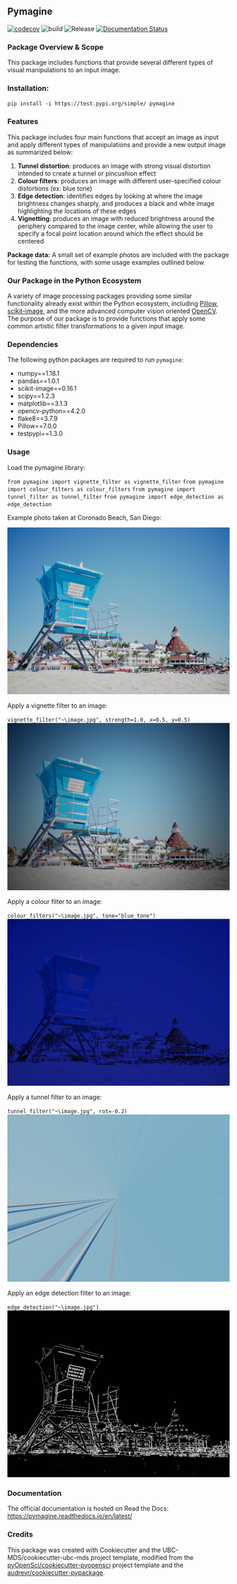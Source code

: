 ## Pymagine 


[![codecov](https://codecov.io/gh/UBC-MDS/pymagine/branch/master/graph/badge.svg)](https://codecov.io/gh/UBC-MDS/pymagine) 
![build](https://github.com/UBC-MDS/pymagine/workflows/build/badge.svg?branch=master)
![Release](https://github.com/UBC-MDS/pymagine/workflows/Release/badge.svg?branch=master)
[![Documentation Status](https://readthedocs.org/projects/pymagine/badge/?version=latest)](https://pymagine.readthedocs.io/en/latest/?badge=latest)

### Package Overview & Scope

This package includes functions that provide several different types of visual manipulations to an input image.

### Installation:

```
pip install -i https://test.pypi.org/simple/ pymagine
```

### Features

This package includes four main functions that accept an image as input and apply different types of manipulations and provide a new output image as summarized below:

1. **Tunnel distortion**: produces an image with strong visual distortion intended to create a tunnel or pincushion effect
2. **Colour filters**: produces an image with different user-specified colour distortions (ex: blue tone)
3. **Edge detection**: identifies edges by looking at where the image brightness changes sharply, and produces a black and white image highlighting the locations of these edges
4. **Vignetting**: produces an image with reduced brightness around the periphery compared to the image center, while allowing the user to specify a focal point location around which the effect should be centered

**Package data:** A small set of example photos are included with the package for testing the functions, with some usage examples outlined below.

### Our Package in the Python Ecosystem

A variety of image processing packages providing some similar functionality already exist within the Python ecosystem, including [Pillow](https://github.com/python-pillow/Pillow), [scikit-image](https://github.com/scikit-image/scikit-image), and the more advanced computer vision oriented [OpenCV](https://github.com/opencv/opencv). The purpose of our package is to provide functions that apply some common artistic filter transformations to a given input image.



### Dependencies

The following python packages are required to run `pymagine`:
* numpy==1.18.1
* pandas==1.0.1
* scikit-image==0.16.1
* scipy==1.2.3
* matplotlib==3.1.3
* opencv-python==4.2.0
* flake8==3.7.9
* Pillow==7.0.0
* testpypi==1.3.0

### Usage

Load the pymagine library:

`from pymagine import vignette_filter as vignette_filter`
`from pymagine import colour_filters as colour_filters`
`from pymagine import tunnel_filter as tunnel_filter`
`from pymagine import edge_detection as edge_detection`

Example photo taken at Coronado Beach, San Diego:

![Sample Image](docs/img/coronado_beach.jpeg)

Apply a vignette filter to an image:

`vignette_filter("~\image.jpg", strength=1.0, x=0.5, y=0.5)`
![Vignette Effect](docs/img/vignette.jpeg)


Apply a colour filter to an image:

`colour_filters("~\image.jpg", tone="blue_tone")`
![Colour Effect](docs/img/colour_filter.jpeg)

Apply a tunnel filter to an image:

`tunnel_filter("~\image.jpg", rot=-0.2)`
![Tunnel Effect](docs/img/tunnel.jpg)

Apply an edge detection filter to an image:

`edge_detection("~\image.jpg")`
![Edge Detection Effect](docs/img/edge_detection_image.jpg)

### Documentation
The official documentation is hosted on Read the Docs: <https://pymagine.readthedocs.io/en/latest/>

### Credits
This package was created with Cookiecutter and the UBC-MDS/cookiecutter-ubc-mds project template, modified from the [pyOpenSci/cookiecutter-pyopensci](https://github.com/pyOpenSci/cookiecutter-pyopensci) project template and the [audreyr/cookiecutter-pypackage](https://github.com/audreyr/cookiecutter-pypackage).
